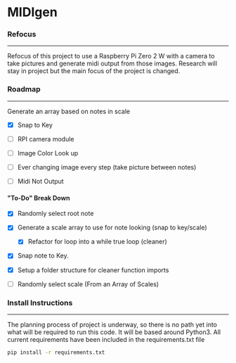 # MIDIgen

### Refocus
---
Refocus of this project to use a Raspberry Pi Zero 2 W with a camera to take pictures and generate midi output from those images. Research will stay in project but the main focus of the project is changed. 

### Roadmap 
---
 Generate an array based on notes in scale
- [x] Snap to Key
- [ ] RPI camera module
- [ ] Image Color Look up 
- [ ] Ever changing image every step (take picture between notes)
- [ ] Midi Not Output



#### "To-Do" Break Down

- [x] Randomly select root note
- [x] Generate a scale array to use for note looking (snap to key/scale)
  - [x] Refactor for loop into a while true loop (cleaner)
- [x] Snap note to Key.
- [x] Setup a folder structure for cleaner function imports
- [ ] Randomly select scale (From an Array of Scales)



### Install Instructions

---

The planning process of project is underway, so there is no path yet into what will be required to run this code. It will be based around Python3. All current requirements have been included in the requirements.txt file

```bash
pip install -r requirements.txt
```

